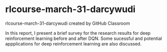 # rlcourse-march-31-darcywudi
rlcourse-march-31-darcywudi created by GitHub Classroom

In this report, I present a brief survey for the research results for deep reinforcement learning before and after DQN.
Some sucessful and potential appplications for deep reinforcement learning are also discussed. 
